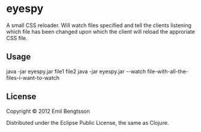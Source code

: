 # eyespy

A small CSS reloader. Will watch files specified and tell the clients listening which file has been changed upon which the client will reload the approriate CSS file.

## Usage

java -jar eyespy.jar file1 file2
java -jar eyespy.jar --watch file-with-all-the-files-i-want-to-watch

## License

Copyright © 2012 Emil Bengtsson

Distributed under the Eclipse Public License, the same as Clojure.
